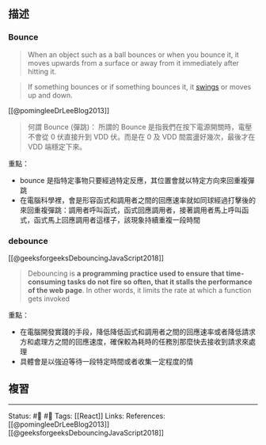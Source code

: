 ## 描述





### Bounce
>  When an object such as a ball bounces or when you bounce it, it moves upwards from a surface or away from it immediately after hitting it. 


> If something bounces or if something bounces it, it [swings](https://www.collinsdictionary.com/dictionary/english/swing "Definition of swings") or moves up and down.

[[@pomingleeDrLeeBlog2013]]
> 何謂 Bounce (彈跳)：   所謂的 Bounce 是指我們在按下電源開關時，電壓不會從 0 伏直接升到 VDD 伏。而是在 0 及 VDD 間震盪好幾次，最後才在 VDD 端穩定下來。

重點：
- bounce 是指特定事物只要經過特定反應，其位置會就以特定方向來回重複彈跳
- 在電腦科學裡，會是形容函式和調用者之間的回應速率就如同球經過打擊後的來回重複彈跳：調用者呼叫函式，函式回應調用者，接著調用者馬上呼叫函式，函式馬上回應調用者這樣子，該現象持續重複一段時間

### debounce
[[@geeksforgeeksDebouncingJavaScript2018]]

> Debouncing is **a programming practice used to ensure that time-consuming tasks do not fire so often, that it stalls the performance of the web page**. In other words, it limits the rate at which a function gets invoked


重點：
- 在電腦開發實踐的手段，降低降低函式和調用者之間的回應速率或者降低請求方和處理方之間的回應速度，確保較為耗時的任務別那麼快去接收到請求來處理
- 具體會是以強迫等待一段特定時間或者收集一定程度的情


## 複習

---
Status: #🌱 #📓 
Tags:
[[React]]
Links:
References:
[[@pomingleeDrLeeBlog2013]]
[[@geeksforgeeksDebouncingJavaScript2018]]